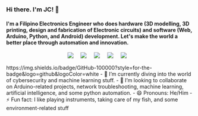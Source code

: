 ### Hi there. I'm JC! 👋
#### I'm a Filipino Electronics Engineer who does hardware (3D modelling, 3D printing, design and fabrication of Electronic circuits) and software (Web, Arduino, Python, and Android) development. Let's make the world a better place through automation and innovation.

<p align='center'>
  <a href="https://www.jccatilo.github.io"><img src="https://img.shields.io/badge/GitHub-100000?style=for-the-badge&logo=github&logoColor=white" /></a>&nbsp;&nbsp;&nbsp;&nbsp;
  <a href="https://www.twitter.com/jc_catilo"><img src="https://img.shields.io/badge/twitter-%231DA1F2.svg?&style=for-the-badge&logo=twitter&logoColor=white" /></a>&nbsp;&nbsp;&nbsp;&nbsp;
  <a href="https://www.linkedin.com/in/john-carlo-catilo-98a294a8"><img src="https://img.shields.io/badge/linkedin-%230077B5.svg?&style=for-the-badge&logo=linkedin&logoColor=white" /></a>&nbsp;&nbsp;&nbsp;&nbsp;
  <a href="https://www.youtube.com/channel/UCQulXJXUUGHfMmgCGkEG4ZQ"><img src="https://img.shields.io/badge/YouTube-FF0000?style=for-the-badge&logo=youtube&logoColor=white" /></a>&nbsp;&nbsp;&nbsp;&nbsp;
  <a href="mailto:catilo.johncarlo07@gmail.com"><img src="https://img.shields.io/badge/Gmail-D14836?style=for-the-badge&logo=gmail&logoColor=white" /></a>&nbsp;&nbsp;&nbsp;&nbsp;
</p>
https://img.shields.io/badge/GitHub-100000?style=for-the-badge&logo=github&logoColor=white
<!--
**jccatilo/jccatilo** is a ✨ _special_ ✨ repository because its `README.md` (this file) appears on your GitHub profile.
-->
<!-- - 🔭 I’m currently working on cybersecurity and  -->
- 🌱 I’m currently diving into the world of cybersecurity and machine learning stuff.
- 👯 I’m looking to collaborate on Arduino-related projects, network troubleshooting, machine learning, artificial intelligence, and some python automation.
- 😄 Pronouns: He/Him
- ⚡ Fun fact: I like playing instruments, taking care of my fish, and some environment-related stuff

